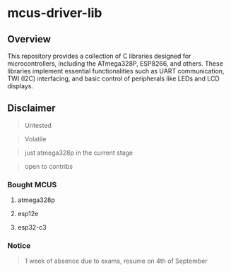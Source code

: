 # mcus-driver-lib

## Overview

This repository provides a collection of C libraries designed for microcontrollers, including the ATmega328P, ESP8266, and others.
These libraries implement essential functionalities such as UART communication,
TWI (I2C) interfacing, and basic control of peripherals like LEDs and LCD displays.

## Disclaimer

> Untested

> Volatile

> just atmega328p in the current stage

> open to contribs

### Bought MCUS

1. atmega328p

2. esp12e

3. esp32-c3

### Notice

> 1 week of absence due to exams, resume on 4th of September
